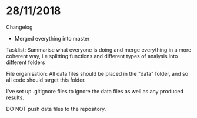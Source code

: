 # 28/11/2018
Changelog
- Merged everything into master

Tasklist:
Summarise what everyone is doing and merge everything in a more coherent way, i.e splitting functions and different types of analysis into different folders

File organisation:
All data files should be placed in the "data" folder, and so all code should target this folder.

I've set up .gitignore files to ignore the data files as well as any produced results.

DO NOT push data files to the repository.
